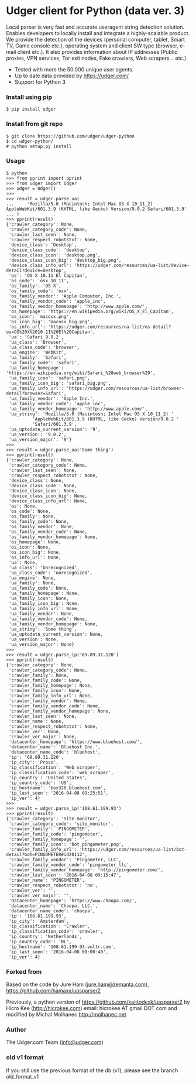 # Udger client for Python (data ver. 3)
Local parser is very fast and accurate useragent string detection solution. Enables developers to locally install and integrate a highly-scalable product.
We provide the detection of the devices (personal computer, tablet, Smart TV, Game console etc.), operating system and client SW type (browser, e-mail client etc.).
It also provides information about IP addresses (Public proxies, VPN services, Tor exit nodes, Fake crawlers, Web scrapers .. etc.)


- Tested with more the 50.000 unique user agents.
- Up to date data provided by https://udger.com/
- Support for Python 3
  
### Install using pip

	$ pip install udger


### Install from git repo

	$ git clone https://github.com/udger/udger-python
	$ cd udger-python/
	# python setup.py install


### Usage

	$ python
	>>> from pprint import pprint
	>>> from udger import Udger
	>>> udger = Udger()
	>>>
	>>> result = udger.parse_ua(
	...     'Mozilla/5.0 (Macintosh; Intel Mac OS X 10_11_2) AppleWebKit/601.3.9 (KHTML, like Gecko) Version/9.0.2 Safari/601.3.9'
	... )
	>>> pprint(result)
	{'crawler_category': None,
	 'crawler_category_code': None,
	 'crawler_last_seen': None,
	 'crawler_respect_robotstxt': None,
	 'device_class': 'Desktop',
	 'device_class_code': 'desktop',
	 'device_class_icon': 'desktop.png',
	 'device_class_icon_big': 'desktop_big.png',
	 'device_class_info_url': 'https://udger.com/resources/ua-list/device-detail?device=Desktop',
	 'os': 'OS X 10.11 El Capitan',
	 'os_code': 'osx_10_11',
	 'os_family': 'OS X',
	 'os_family_code': 'osx',
	 'os_family_vendor': 'Apple Computer, Inc.',
	 'os_family_vendor_code': 'apple_inc',
	 'os_family_vendor_homepage': 'http://www.apple.com/',
	 'os_homepage': 'https://en.wikipedia.org/wiki/OS_X_El_Capitan',
	 'os_icon': 'macosx.png',
	 'os_icon_big': 'macosx_big.png',
	 'os_info_url': 'https://udger.com/resources/ua-list/os-detail?os=OS%20X%2010.11%20El%20Capitan',
	 'ua': 'Safari 9.0.2',
	 'ua_class': 'Browser',
	 'ua_class_code': 'browser',
	 'ua_engine': 'WebKit',
	 'ua_family': 'Safari',
	 'ua_family_code': 'safari',
	 'ua_family_homepage': 'https://en.wikipedia.org/wiki/Safari_%28web_browser%29',
	 'ua_family_icon': 'safari.png',
	 'ua_family_icon_big': 'safari_big.png',
	 'ua_family_info_url': 'https://udger.com/resources/ua-list/browser-detail?browser=Safari',
	 'ua_family_vendor': 'Apple Inc.',
	 'ua_family_vendor_code': 'apple_inc',
	 'ua_family_vendor_homepage': 'http://www.apple.com/',
	 'ua_string': 'Mozilla/5.0 (Macintosh; Intel Mac OS X 10_11_2) '
		      'AppleWebKit/601.3.9 (KHTML, like Gecko) Version/9.0.2 '
		      'Safari/601.3.9',
	 'ua_uptodate_current_version': '9',
	 'ua_version': '9.0.2',
	 'ua_version_major': '9'}
	>>>
	>>> result = udger.parse_ua('Some thing')
	>>> pprint(result)
	{'crawler_category': None,
	 'crawler_category_code': None,
	 'crawler_last_seen': None,
	 'crawler_respect_robotstxt': None,
	 'device_class': None,
	 'device_class_code': None,
	 'device_class_icon': None,
	 'device_class_icon_big': None,
	 'device_class_info_url': None,
	 'os': None,
	 'os_code': None,
	 'os_family': None,
	 'os_family_code': None,
	 'os_family_vendor': None,
	 'os_family_vendor_code': None,
	 'os_family_vendor_homepage': None,
	 'os_homepage': None,
	 'os_icon': None,
	 'os_icon_big': None,
	 'os_info_url': None,
	 'ua': None,
	 'ua_class': 'Unrecognized',
	 'ua_class_code': 'unrecognized',
	 'ua_engine': None,
	 'ua_family': None,
	 'ua_family_code': None,
	 'ua_family_homepage': None,
	 'ua_family_icon': None,
	 'ua_family_icon_big': None,
	 'ua_family_info_url': None,
	 'ua_family_vendor': None,
	 'ua_family_vendor_code': None,
	 'ua_family_vendor_homepage': None,
	 'ua_string': 'Some thing',
	 'ua_uptodate_current_version': None,
	 'ua_version': None,
	 'ua_version_major': None}
	>>>
	>>> result = udger.parse_ip('69.89.31.120')
	>>> pprint(result)
	{'crawler_category': None,
	 'crawler_category_code': None,
	 'crawler_family': None,
	 'crawler_family_code': None,
	 'crawler_family_homepage': None,
	 'crawler_family_icon': None,
	 'crawler_family_info_url': None,
	 'crawler_family_vendor': None,
	 'crawler_family_vendor_code': None,
	 'crawler_family_vendor_homepage': None,
	 'crawler_last_seen': None,
	 'crawler_name': None,
	 'crawler_respect_robotstxt': None,
	 'crawler_ver': None,
	 'crawler_ver_major': None,
	 'datacenter_homepage': 'https://www.bluehost.com/',
	 'datacenter_name': 'Bluehost Inc.',
	 'datacenter_name_code': 'bluehost',
	 'ip': '69.89.31.120',
	 'ip_city': 'Provo',
	 'ip_classification': 'Web scraper',
	 'ip_classification_code': 'web_scraper',
	 'ip_country': 'United States',
	 'ip_country_code': 'US',
	 'ip_hostname': 'box320.bluehost.com',
	 'ip_last_seen': '2016-04-08 09:25:51',
	 'ip_ver': 4}
	>>>
	>>> result = udger.parse_ip('108.61.199.93')
	>>> pprint(result)
	{'crawler_category': 'Site monitor',
	 'crawler_category_code': 'site_monitor',
	 'crawler_family': 'PINGOMETER',
	 'crawler_family_code': 'pingometer',
	 'crawler_family_homepage': '',
	 'crawler_family_icon': 'bot_pingometer.png',
	 'crawler_family_info_url': 'https://udger.com/resources/ua-list/bot-detail?bot=PINGOMETER#id20112',
	 'crawler_family_vendor': 'Pingometer, LLC',
	 'crawler_family_vendor_code': 'pingometer_llc',
	 'crawler_family_vendor_homepage': 'http://pingometer.com/',
	 'crawler_last_seen': '2016-04-08 09:15:47',
	 'crawler_name': 'PINGOMETER',
	 'crawler_respect_robotstxt': 'no',
	 'crawler_ver': '',
	 'crawler_ver_major': '',
	 'datacenter_homepage': 'https://www.choopa.com/',
	 'datacenter_name': 'Choopa, LLC.',
	 'datacenter_name_code': 'choopa',
	 'ip': '108.61.199.93',
	 'ip_city': 'Amsterdam',
	 'ip_classification': 'Crawler',
	 'ip_classification_code': 'crawler',
	 'ip_country': 'Netherlands',
	 'ip_country_code': 'NL',
	 'ip_hostname': '108.61.199.93.vultr.com',
	 'ip_last_seen': '2016-04-08 09:00:40',
	 'ip_ver': 4}
   
   
### Forked from

Based on the code by Jure Ham (jure.ham@zemanta.com),
https://github.com/hamaxx/uasparser2

Previously, a python version of https://github.com/kaittodesk/uasparser2
by Hicro Kee (http://hicrokee.com) email: hicrokee AT gmail DOT com
and modified by Michal Molhanec http://molhanec.net

   
### Author
The Udger.com Team (info@udger.com)

### old v1 format
If you still use the previous format of the db (v1), please see the branch old_format_v1   
